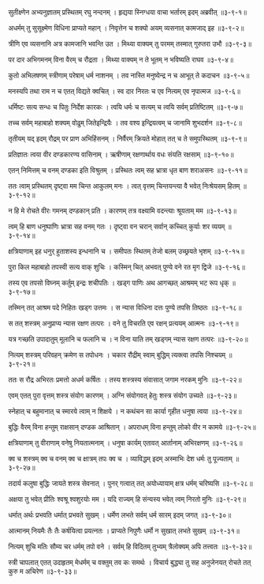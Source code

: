 सुतीक्ष्णेन अभ्यनुज्ञातम् प्रस्थितम् रघु नन्दनम् ।
हृद्यया स्निग्धया वाचा भर्तारम् इदम् अब्रवीत् ॥३-९-१॥

अधर्मम् तु सुसूक्ष्मेण विधिना प्राप्यते महान् ।
निवृत्तेन च शक्यो अयम् व्यसनात् कामजाद् इह ॥३-९-२॥

त्रीणि एव व्यसनानि अत्र कामजानि भवन्ति उत ।
मिथ्या वाक्यम् तु परमम् तस्मात् गुरुतरा उभौ ॥३-९-३॥

पर दार अभिगमनम् विना वैरम् च रौद्रता ।
मिथ्या वाक्यम् न ते भूतम् न भविष्यति राघव ॥३-९-४॥

कुतो अभिलषणम् स्त्रीणाम् परेषाम् धर्म नाशनम् ।
तव नास्ति मनुष्येन्द्र न च आभूत् ते कदाचन ॥३-९-५॥

मनस्यपि तथा राम न च एतत् विद्यते क्वचित् ।
स्व दार निरतः  च एव नित्यम् एव नृपात्मज ॥३-९-६॥

धर्मिष्टः सत्य सन्धः च पितुः निर्देश कारकः ।
त्वयि धर्मः च सत्यम् च त्वयि सर्वम् प्रतिष्टितम् ॥३-९-७॥

तच्च सर्वम् महाबाहो शक्यम् वोढुम् जितेइन्द्रियैः ।
तव वश्य इन्द्रियत्वम् च जानामि शुभदर्शन ॥३-९-८॥

तृतीयम् यद् इदम् रौद्रम् पर प्राण अभिहिंसनम् ।
निर्वैरम् क्रियते मोहात् तत् च ते समुपस्थितम् ॥३-९-९॥

प्रतिज्ञातः त्वया वीर दण्डकारण्य वासिनाम् ।
ऋषीणाम् रक्षणार्थाय वधः संयति रक्षसाम् ॥३-९-१०॥

एतन् निमित्तम् च वनम् दण्डका इति विश्रुतम् ।
प्रस्थितः त्वम् सह भ्रात्रा धृत बाण शराअसनः ॥३-९-११॥

ततः त्वाम् प्रस्थितम् दृष्ट्वा मम चिन्त आकुलम् मनः ।
त्वत् वृत्तम् चिन्तयन्त्या वै भवेत् निःश्रेयसम् हितम् ॥३-९-१२॥

न हि मे रोचते वीरः गमनम् दण्डकान् प्रति ।
कारणम् तत्र वक्ष्यामि वदन्त्याः श्रूयताम् मम ॥३-९-१३॥

त्वम् हि बाण धनुष्पाणिः भ्रात्रा सह वनम् गतः ।
दृष्ट्वा वन चरान् सर्वान् कच्चित् कुर्याः शर व्ययम् ॥३-९-१४॥

क्षत्रियाणाम् इह धनुर् हुताशस्य इन्धनानि च ।
समीपतः स्थितम् तेजो बलम् उच्छ्रयते भृशम् ॥३-९-१५॥

पुरा किल महाबाहो तपस्वी सत्य वाक् शुचिः ।
कस्मिन् चित् अभवत् पुण्ये वने रत मृग द्विजे ॥३-९-१६॥

तस्य एव तपसो विघ्नम् कर्तुम् इन्द्रः शचीपतिः ।
खड्ग पाणिः अथ आगच्छत् आश्रमम् भट रूप धृक् ॥३-९-१७॥

तस्मिन् तत् आश्रम पदे निहितः खड्ग उत्तमः ।
स न्यास विधिना दत्तः पुण्ये तपसि तिष्ठतः ॥३-९-१८॥

स तत् शस्त्रम् अनुप्राप्य न्यास रक्षण तत्परः ।
वने तु विचरति एव रक्षन् प्रत्ययम् आत्मनः ॥३-९-१९॥

यत्र गच्छति उपादातुम् मूलानि च फलानि च ।
न विना याति तम् खड्गम् न्यास रक्षण तत्परः ॥३-९-२०॥

नित्यम् शस्त्रम् परिवहन् क्रमेण स तपोधनः ।
चकार रौद्रीम् स्वाम् बुद्धिम् त्यक्त्वा तपसि निश्चयम् ॥३-९-२१॥

ततः स रौद्र अभिरतः प्रमत्तो अधर्म कर्षितः ।
तस्य शस्त्रस्य संवासात् जगाम नरकम् मुनिः ॥३-९-२२॥

एवम् एतत् पुरा वृत्तम् शस्त्र संयोग कारणम् ।
अग्नि संयोगवत् हेतुः शस्त्र संयोग उच्यते ॥३-९-२३॥

स्नेहात् च बहुमानात् च स्मारये त्वाम् न शिक्षये ।
न कथंचन सा कार्या गृहीत धनुषा त्वया ॥३-९-२४॥

बुद्धिः वैरम् विना हन्तुम् राक्षसान् दण्डक आश्रितान् ।
अपराधम् विना हन्तुम् लोको वीर न कामये ॥३-९-२५॥

क्षत्रियाणाम् तु वीराणाम् वनेषु नियतात्मनाम् ।
धनुषा कार्यम् एतावत् आर्तानाम् अभिरक्षणम् ॥३-९-२६॥

क्व च शस्त्रम् क्व च वनम् क्व च क्षात्रम् तपः क्व च ।
व्याविद्धम् इदम् अस्माभिः देश धर्मः तु पूज्यताम् ॥३-९-२७॥

तदार्य कलुषा बुद्धिः जायते शस्त्र सेवनात् ।
पुनर् गत्वात् तत् अयोध्यायाम् क्षत्र धर्मम् चरिष्यसि ॥३-९-२८॥

अक्षया तु भवेत् प्रीतिः श्वश्रू श्वशुरयोः मम ।
यदि राज्यम् हि संन्यस्य भवेत् त्वम् निरतो मुनिः ॥३-९-२९॥

धर्मात् अर्थः प्रभवति धर्मात् प्रभवते सुखम् ।
धर्मेण लभते सर्वम् धर्म सारम् इदम् जगत् ॥३-९-३०॥

आत्मानम् नियमैः तैः तैः कर्षयित्वा प्रयत्नतः ।
प्राप्यते निपुणैः धर्मो न सुखात् लभते सुखम् ॥३-९-३१॥

नित्यम् शुचि मतिः सौम्य चर धर्मम् तपो वने ।
सर्वम् हि विदितम् तुभ्यम् त्रैलोक्यम् अपि तत्त्वतः ॥३-९-३२॥

स्त्री चापलात् एतत् उदाहृतम् मेधर्मम् च वक्तुम् तव कः समर्थः ।
विचार्य बुद्ध्या तु सह अनुजेनयत् रोचते तत् कुरु म अचिरेण ॥३-९-३३॥

